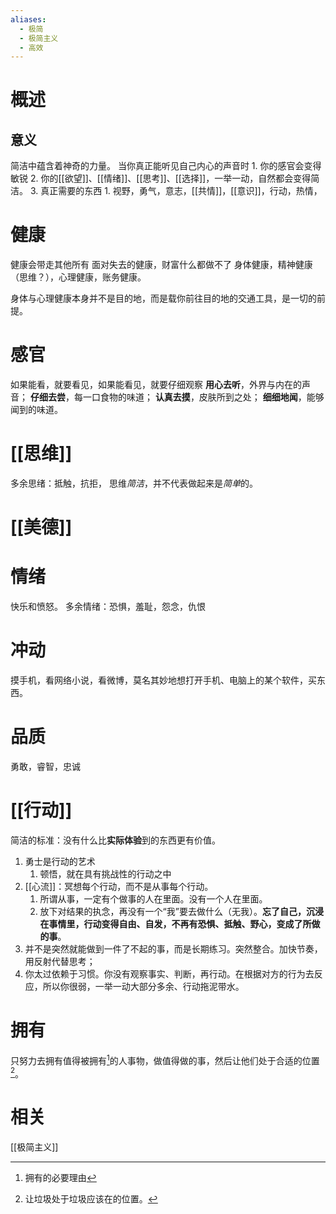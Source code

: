```yaml
---
aliases:
  - 极简
  - 极简主义
  - 高效
---
```

# 概述
## 意义
简洁中蕴含着神奇的力量。
当你真正能听见自己内心的声音时
	1. 你的感官会变得敏锐
	2. 你的[[欲望]]、[[情绪]]、[[思考]]、[[选择]]，一举一动，自然都会变得简洁。 
	3. 真正需要的东西
		1. 视野，勇气，意志，[[共情]]，[[意识]]，行动，热情，
# 健康
健康会带走其他所有
面对失去的健康，财富什么都做不了
身体健康，精神健康（思维？），心理健康，账务健康。

身体与心理健康本身并不是目的地，而是载你前往目的地的交通工具，是一切的前提。

# 感官
如果能看，就要看见，如果能看见，就要仔细观察
**用心去听**，外界与内在的声音；
**仔细去尝**，每一口食物的味道；
**认真去摸**，皮肤所到之处；
**细细地闻**，能够闻到的味道。
# [[思维]] 
多余思绪：抵触，抗拒，
思维*简洁*，并不代表做起来是*简单*的。
# [[美德]] 
# 情绪
快乐和愤怒。
多余情绪：恐惧，羞耻，怨念，仇恨
# 冲动
摸手机，看网络小说，看微博，莫名其妙地想打开手机、电脑上的某个软件，买东西。
# 品质
勇敢，睿智，忠诚
# [[行动]] 
简洁的标准：没有什么比**实际体验**到的东西更有价值。

1. 勇士是行动的艺术
	1. 顿悟，就在具有挑战性的行动之中
2. [[心流]]：冥想每个行动，而不是从事每个行动。
	1. 所谓从事，一定有个做事的人在里面。没有一个人在里面。
	2. 放下对结果的执念，再没有一个“我”要去做什么（无我）。**忘了自己，沉浸在事情里，行动变得自由、自发，不再有恐惧、抵触、野心，变成了所做的事**。
3. 并不是突然就能做到一件了不起的事，而是长期练习。突然整合。加快节奏，用反射代替思考；
4. 你太过依赖于习惯。你没有观察事实、判断，再行动。在根据对方的行为去反应，所以你很弱，一举一动大部分多余、行动拖泥带水。
# 拥有
只努力去拥有值得被拥有[^1]的人事物，做值得做的事，然后让他们处于合适的位置[^2]。
# 相关
[[极简主义]] 


[^1]: 拥有的必要理由
[^2]: 让垃圾处于垃圾应该在的位置。